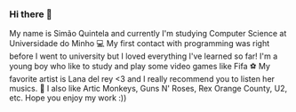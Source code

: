 ### Hi there 👋

<!--
**SimaoQuintela/SimaoQuintela** is a ✨ _special_ ✨ repository because its `README.md` (this file) appears on your GitHub profile.
--!>

My name is Simão Quintela and currently I'm studying Computer Science at Universidade do Minho 💻
My first contact with programming was right before I went to university but I loved everything
I've learned so far! I'm a young boy who like to study and play some video games like Fifa ⚽
My favorite artist is Lana del rey <3 and I really recommend you to listen her musics. 🍒
I also like Artic Monkeys, Guns N' Roses, Rex Orange County, U2, etc. 
Hope you enjoy my work :))
